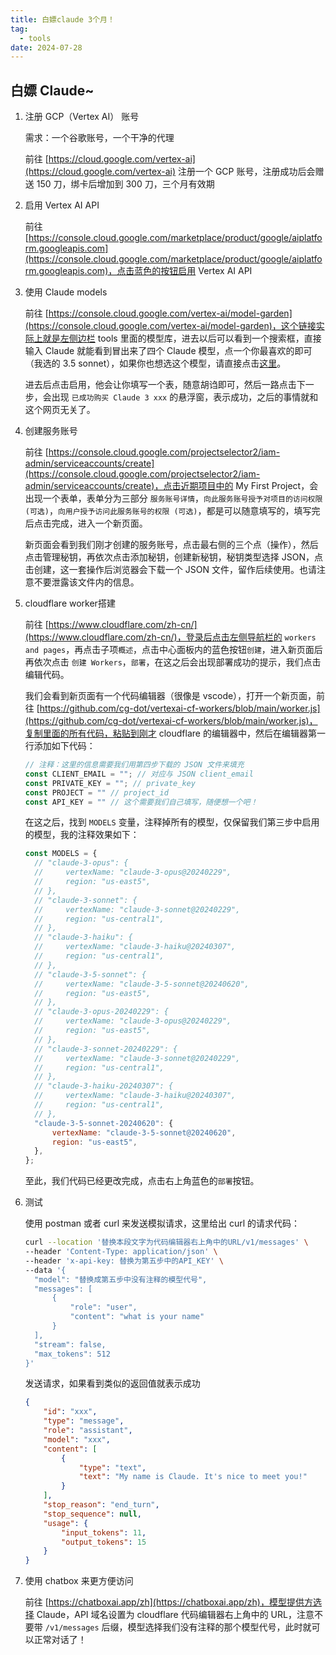 ```yaml
---
title: 白嫖claude 3个月！
tag:
  - tools
date: 2024-07-28
---
```


## 白嫖 Claude~

1. 注册 GCP（Vertex AI） 账号

   需求：一个谷歌账号，一个干净的代理

   前往 [https://cloud.google.com/vertex-ai](https://cloud.google.com/vertex-ai) 注册一个 GCP 账号，注册成功后会赠送 150 刀，绑卡后增加到 300 刀，三个月有效期
2. 启用 Vertex AI API

   前往 [https://console.cloud.google.com/marketplace/product/google/aiplatform.googleapis.com](https://console.cloud.google.com/marketplace/product/google/aiplatform.googleapis.com)，点击蓝色的按钮启用 Vertex AI API

3. 使用 Claude models

   前往 [https://console.cloud.google.com/vertex-ai/model-garden](https://console.cloud.google.com/vertex-ai/model-garden)，这个链接实际上就是左侧边栏 tools 里面的模型库，进去以后可以看到一个搜索框，直接输入 Claude 就能看到冒出来了四个 Claude 模型，点一个你最喜欢的即可（我选的 3.5 sonnet），如果你也想选这个模型，请直接点击[这里](https://console.cloud.google.com/vertex-ai/publishers/anthropic/model-garden/claude-3-5-sonnet)。

   进去后点击启用，他会让你填写一个表，随意胡诌即可，然后一路点击下一步，会出现 `已成功购买 Claude 3 xxx` 的悬浮窗，表示成功，之后的事情就和这个网页无关了。

4. 创建服务账号

   前往 [https://console.cloud.google.com/projectselector2/iam-admin/serviceaccounts/create](https://console.cloud.google.com/projectselector2/iam-admin/serviceaccounts/create)，点击近期项目中的 My First Project，会出现一个表单，表单分为三部分 `服务账号详情`，`向此服务账号授予对项目的访问权限 (可选)`，`向用户授予访问此服务账号的权限 (可选)`，都是可以随意填写的，填写完后点击完成，进入一个新页面。

   新页面会看到我们刚才创建的服务账号，点击最右侧的三个点（操作），然后点击管理秘钥，再依次点击添加秘钥，创建新秘钥，秘钥类型选择 JSON，点击创建，这一套操作后浏览器会下载一个 JSON 文件，留作后续使用。也请注意不要泄露该文件内的信息。

5. cloudflare worker搭建

   前往 [https://www.cloudflare.com/zh-cn/](https://www.cloudflare.com/zh-cn/)，登录后点击左侧导航栏的 `workers and pages`，再点击子项`概述`，点击中心面板内的蓝色按钮`创建`，进入新页面后再依次点击 `创建 Workers`，`部署`，在这之后会出现部署成功的提示，我们点击编辑代码。

   我们会看到新页面有一个代码编辑器（很像是 vscode），打开一个新页面，前往 [https://github.com/cg-dot/vertexai-cf-workers/blob/main/worker.js](https://github.com/cg-dot/vertexai-cf-workers/blob/main/worker.js)，复制里面的所有代码，粘贴到刚才 cloudflare 的编辑器中，然后在编辑器第一行添加如下代码：

   ```JavaScript
   // 注释：这里的信息需要我们用第四步下载的 JSON 文件来填充
   const CLIENT_EMAIL = ""; // 对应与 JSON client_email
   const PRIVATE_KEY = ""; // private_key
   const PROJECT = "" // project_id
   const API_KEY = "" // 这个需要我们自己填写，随便想一个吧！
   ```

   在这之后，找到 `MODELS` 变量，注释掉所有的模型，仅保留我们第三步中启用的模型，我的注释效果如下：

   ```JavaScript
   const MODELS = {
     // "claude-3-opus": {
     //     vertexName: "claude-3-opus@20240229",
     //     region: "us-east5",
     // },
     // "claude-3-sonnet": {
     //     vertexName: "claude-3-sonnet@20240229",
     //     region: "us-central1",
     // },
     // "claude-3-haiku": {
     //     vertexName: "claude-3-haiku@20240307",
     //     region: "us-central1",
     // },
     // "claude-3-5-sonnet": {
     //     vertexName: "claude-3-5-sonnet@20240620",
     //     region: "us-east5",
     // },
     // "claude-3-opus-20240229": {
     //     vertexName: "claude-3-opus@20240229",
     //     region: "us-east5",
     // },
     // "claude-3-sonnet-20240229": {
     //     vertexName: "claude-3-sonnet@20240229",
     //     region: "us-central1",
     // },
     // "claude-3-haiku-20240307": {
     //     vertexName: "claude-3-haiku@20240307",
     //     region: "us-central1",
     // },
     "claude-3-5-sonnet-20240620": {
         vertexName: "claude-3-5-sonnet@20240620",
         region: "us-east5",
     },
   };
   ```

   至此，我们代码已经更改完成，点击右上角蓝色的`部署`按钮。

6. 测试

   使用 postman 或者 curl 来发送模拟请求，这里给出 curl 的请求代码：

   ```bash
   curl --location '替换本段文字为代码编辑器右上角中的URL/v1/messages' \
   --header 'Content-Type: application/json' \
   --header 'x-api-key: 替换为第五步中的API_KEY' \
   --data '{
     "model": "替换成第五步中没有注释的模型代号",
     "messages": [
         {
             "role": "user",
             "content": "what is your name"
         }
     ],
     "stream": false,
     "max_tokens": 512
   }'
   ```

   发送请求，如果看到类似的返回值就表示成功

   ```JSON
   {
       "id": "xxx",
       "type": "message",
       "role": "assistant",
       "model": "xxx",
       "content": [
           {
               "type": "text",
               "text": "My name is Claude. It's nice to meet you!"
           }
       ],
       "stop_reason": "end_turn",
       "stop_sequence": null,
       "usage": {
           "input_tokens": 11,
           "output_tokens": 15
       }
   }
   ```

7. 使用 chatbox 来更方便访问

   前往 [https://chatboxai.app/zh](https://chatboxai.app/zh)，模型提供方选择 Claude，API 域名设置为 cloudflare 代码编辑器右上角中的 URL，注意不要带 `/v1/messages` 后缀，模型选择我们没有注释的那个模型代号，此时就可以正常对话了！
